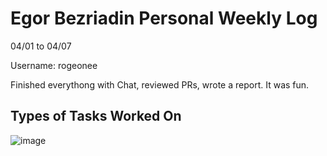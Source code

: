 # Egor Bezriadin Personal Weekly Log

04/01 to 04/07

Username: rogeonee

Finished everythong with Chat, reviewed PRs, wrote a report. It was fun.

## Types of Tasks Worked On

![image](https://github.com/COSC-499-W2023/year-long-project-team-21/assets/86142834/b05b6eaa-317c-4dc7-a956-a5004125a57f)
